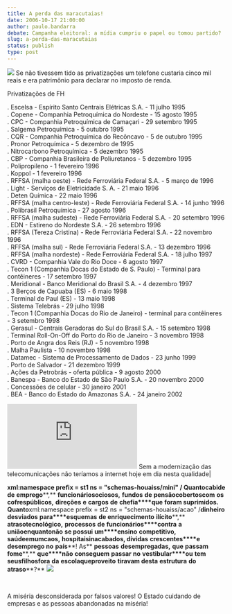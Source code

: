 ```yaml
---
title: A perda das maracutaias!
date: 2006-10-17 21:00:00
author: paulo.bandarra
debate: Campanha eleitoral: a mídia cumpriu o papel ou tomou partido?
slug: a-perda-das-maracutaias
status: publish 
type: post
---
```


[![](http://altadensidad.tv/blogs/noticias/uploaded_images/LP4100-780256.jpg)](http://altadensidad.tv/blogs/noticias/uploaded_images/LP4100-780256.jpg) Se não tivessem tido as privatizações um telefone custaria cinco mil reais e era patrimônio para declarar no imposto de renda.


Privatizações de FH  
  
. Escelsa - Espírito Santo Centrais Elétricas S.A. - 11 julho 1995  
. Copene - Companhia Petroquímica do Nordeste - 15 agosto 1995  
. CPC - Companhia Petroquímica de Camaçari - 29 setembro 1995  
. Salgema Petroquímica - 5 outubro 1995  
. CQR - Companhia Petroquímica do Recôncavo - 5 de outubro 1995  
. Pronor Petroquímica - 5 dezembro de 1995  
. Nitrocarbono Petroquímica - 5 dezembro 1995  
. CBP - Companhia Brasileira de Poliuretanos - 5 dezembro 1995  
. Polipropileno - 1 fevereiro 1996  
. Koppol - 1 fevereiro 1996  
. RFFSA (malha oeste) - Rede Ferroviária Federal S.A. - 5 março de 1996  
. Light - Serviços de Eletricidade S. A. - 21 maio 1996  
. Deten Química - 22 maio 1996  
. RFFSA (malha centro-leste) - Rede Ferroviária Federal S.A. - 14 junho 1996  
. Polibrasil Petroquímica - 27 agosto 1996  
. RFFSA (malha sudeste) - Rede Ferroviária Federal S.A. - 20 setembro 1996  
. EDN - Estireno do Nordeste S.A. - 26 setembro 1996  
. RFFSA (Tereza Cristina) - Rede Ferroviária Federal S.A. - 22 novembro 1996  
. RFFSA (malha sul) - Rede Ferroviária Federal S.A. - 13 dezembro 1996  
. RFFSA (malha nordeste) - Rede Ferroviária Federal S.A. - 18 julho 1997  
. CVRD - Companhia Vale do Rio Doce - 6 agosto 1997  
. Tecon 1 (Companhia Docas do Estado de S. Paulo) - Terminal para contêineres - 17 setembro 1997  
. Meridional - Banco Meridional do Brasil S.A. - 4 dezembro 1997  
. 3 Berços de Capuaba (ES) - 6 maio 1998  
. Terminal de Paul (ES) - 13 maio 1998  
. Sistema Telebrás - 29 julho 1998  
. Tecon 1 (Companhia Docas do Rio de Janeiro) - terminal para contêineres - 3 setembro 1998  
. Gerasul - Centrais Geradoras do Sul do Brasil S.A. - 15 setembro 1998  
. Terminal Roll-On-Off do Porto do Rio de Janeiro - 3 novembro 1998  
. Porto de Angra dos Reis (RJ) - 5 novembro 1998  
. Malha Paulista - 10 novembro 1998  
. Datamec - Sistema de Processamento de Dados - 23 junho 1999  
. Porto de Salvador - 21 dezembro 1999  
. Ações da Petrobrás - oferta pública - 9 agosto 2000  
. Banespa - Banco do Estado de São Paulo S.A. - 20 novembro 2000  
. Concessões de celular - 30 janeiro 2001  
. BEA - Banco do Estado do Amazonas S.A. - 24 janeiro 2002  
  
![](http://www.suldata.com.br/novo/includes/thumb.php?im=../imagens/Computador%20AMD%20Sempron%202800.jpg&tamanho=50) Sem a modernização das telecomunicações não teríamos a internet hoje em dia nesta qualidade|

**xml:namespace prefix = st1 ns = "schemas-houaiss/mini" /
**Quanto******cabide** **de** **emprego****,** **funcionários****ociosos****,** **fundos** **de** **pensão****cobertos****com** **os** **cofres****públicos****,** **direções** **e** **cargos** **de** **chefia****que** **foram suprimidos.** **Quanto**xml:namespace prefix = st2 ns = "schemas-houaiss/acao" /**dinheiro** **desviados** **para****esquemas** **de enriquecimento** **ilícito****,** **atraso****tecnológico****,** **processos** **de** **funcionários****contra** **a** **união****enquanto****não** **se possui** **um****ensino** **competitivo,** **saúde****em****um****caos****,** **hospitais****inacabados****, dividas** **crescentes****e desemprego no** **país****! As** **pessoas** **desempregadas,** **que** **passam** **fome****,** **que****não** **conseguem** **passar** **no** **vestibular****ou** **tem** **seus****filhos****fora** **da** **escola****que****proveito** **tiravam desta** **estrutura** **do** **atraso****?**
![](http://www.cdcc.sc.usp.br/ciencia/artigos/art_24/demobrimagem/fome.jpg)


 


A miséria desconsiderada por falsos valores! O Estado cuidando de empresas e as pessoas abandonadas na miséria!


